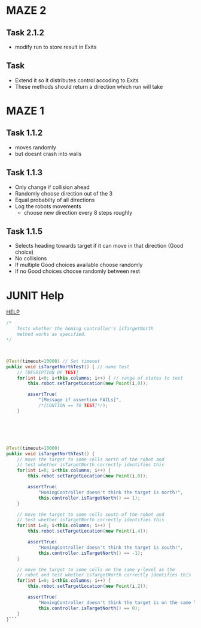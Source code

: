 # MAZE 2

## Task 2.1.2
 - modify run to store result in Exits

## Task
 - Extend it so it distributes control accoding to Exits
 - These methods should return a direction which run will take



# MAZE 1

## Task 1.1.2
 - moves randomly
 - but doesnt crash into walls

## Task 1.1.3
 - Only change if collision ahead
 - Randomly choose direction out of the 3
 - Equal probabilty of all directions
 - Log the robots movements
   - choose new direction every 8 steps roughly

## Task 1.1.5
 - Selects heading towards target if it can move in that direction (Good choice)
 - No collisions
 - If multiple Good choices available choose randomly
 - If no Good choices choose randomly between rest


 # JUNIT Help
 [HELP](http://junit.sourceforge.net/javadoc/org/junit/Assert.html#assertTrue(boolean))

 ```java
 /*
     Tests whether the homing controller's isTargetNorth
     method works as specified.
 */



 @Test(timeout=10000) // Set timeout
 public void isTargetNorthTest() { // name test
     // [DESRIPTION OF TEST]
     for(int i=0; i<this.columns; i++) { // range of states to test
         this.robot.setTargetLocation(new Point(i,0));

         assertTrue(
             "[Message if assertion FAILs]",
             /*[CONTION == TO TEST]*/);
     }






 @Test(timeout=10000)
 public void isTargetNorthTest() {
     // move the target to some cells north of the robot and
     // test whether isTargetNorth correctly identifies this
     for(int i=0; i<this.columns; i++) {
         this.robot.setTargetLocation(new Point(i,0));

         assertTrue(
             "HomingController doesn't think the target is north!",
             this.controller.isTargetNorth() == 1);
     }

     // move the target to some cells south of the robot and
     // test whether isTargetNorth correctly identifies this
     for(int i=0; i<this.columns; i++) {
         this.robot.setTargetLocation(new Point(i,4));

         assertTrue(
             "HomingController doesn't think the target is south!",
             this.controller.isTargetNorth() == -1);
     }

     // move the target to some cells on the same y-level as the
     // robot and test whether isTargetNorth correctly identifies this
     for(int i=0; i<this.columns; i++) {
         this.robot.setTargetLocation(new Point(i,2));

         assertTrue(
             "HomingController doesn't think the target is on the same level!",
             this.controller.isTargetNorth() == 0);
     }
 }```
